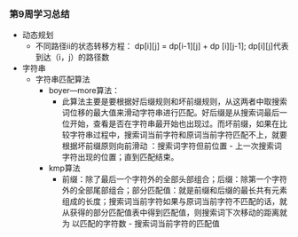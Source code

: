 ### 第9周学习总结

- 动态规划
  - 不同路径ii的状态转移方程：  dp[i][j] = dp[i-1][j] + dp [i][j-1]; dp[i][j]代表到达（i，j）的路径数
- 字符串
  - 字符串匹配算法
    - boyer—more算法：
      - 此算法主要是要根据好后缀规则和坏前缀规则，从这两者中取搜索词位移的最大值来滑动字符串进行匹配。好后缀是从搜索词最后一位开始，查看是否在字符串最开始也出现过。而坏前缀，如果在比较字符串过程中，搜索词当前字符和原词当前字符匹配不上，就要根据坏前缀原则向前滑动 ：搜索词字符但前位置 - 上一次搜索词字符出现的位置；直到匹配结束。
    - kmp算法
      - 前缀：除了最后一个字符外的全部头部组合；后缀：除第一个字符外的全部尾部组合；部分匹配值：就是前缀和后缀的最长共有元素组成的长度；搜索词当前字符如果与原词当前字符不匹配的话，就从获得的部分匹配值表中得到匹配值，则搜索词下次移动的距离就为 以匹配的字符数 - 搜索词当前字符的匹配值